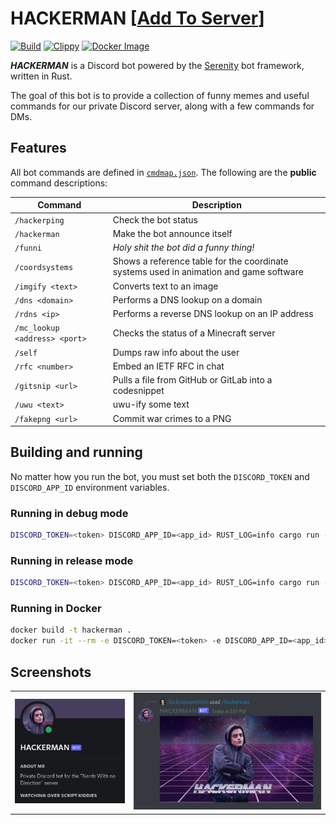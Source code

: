 # HACKERMAN \[[Add To Server](https://discord.com/api/oauth2/authorize?client_id=872937277779759185&scope=applications.commands%20bot)\]
[![Build](https://github.com/nwnd/hackerman/actions/workflows/build.yml/badge.svg)](https://github.com/nwnd/hackerman/actions/workflows/build.yml)
[![Clippy](https://github.com/nwnd/hackerman/actions/workflows/clippy.yml/badge.svg)](https://github.com/nwnd/hackerman/actions/workflows/clippy.yml)
[![Docker Image](https://github.com/nwnd/hackerman/actions/workflows/docker_img.yml/badge.svg)](https://github.com/nwnd/hackerman/actions/workflows/docker_img.yml)

***HACKERMAN*** is a Discord bot powered by the [Serenity](https://github.com/serenity-rs/serenity) bot framework, written in Rust.

The goal of this bot is to provide a collection of funny memes and useful commands for our private Discord server, along with a few commands for DMs.

## Features

All bot commands are defined in [`cmdmap.json`](./cmdmap.json). The following are the **public** command descriptions:

| Command | Description |
| -- | -- |
| `/hackerping` | Check the bot status |
| `/hackerman` | Make the bot announce itself |
| `/funni` | *Holy shit the bot did a funny thing!* |
| `/coordsystems` | Shows a reference table for the coordinate systems used in animation and game software |
| `/imgify <text>` | Converts text to an image |
| `/dns <domain>` | Performs a DNS lookup on a domain |
| `/rdns <ip>` | Performs a reverse DNS lookup on an IP address |
| `/mc_lookup <address> <port>` | Checks the status of a Minecraft server |
| `/self` | Dumps raw info about the user |
| `/rfc <number>` | Embed an IETF RFC in chat |
| `/gitsnip <url>` | Pulls a file from GitHub or GitLab into a codesnippet |
| `/uwu <text>` | uwu-ify some text |
| `/fakepng <url>` | Commit war crimes to a PNG |

## Building and running

No matter how you run the bot, you must set both the `DISCORD_TOKEN` and `DISCORD_APP_ID` environment variables.

### Running in debug mode

```sh
DISCORD_TOKEN=<token> DISCORD_APP_ID=<app_id> RUST_LOG=info cargo run -- ./cmdmap.json
```

### Running in release mode

```sh
DISCORD_TOKEN=<token> DISCORD_APP_ID=<app_id> RUST_LOG=info cargo run --release -- ./cmdmap.json
```

### Running in Docker

```sh
docker build -t hackerman .
docker run -it --rm -e DISCORD_TOKEN=<token> -e DISCORD_APP_ID=<app_id> hackerman
```

## Screenshots

|                        |                           |
|-----------------------------------|---------------------------|
| ![](assets/hackerman_profile.png) | ![](assets/hackerman.png) |